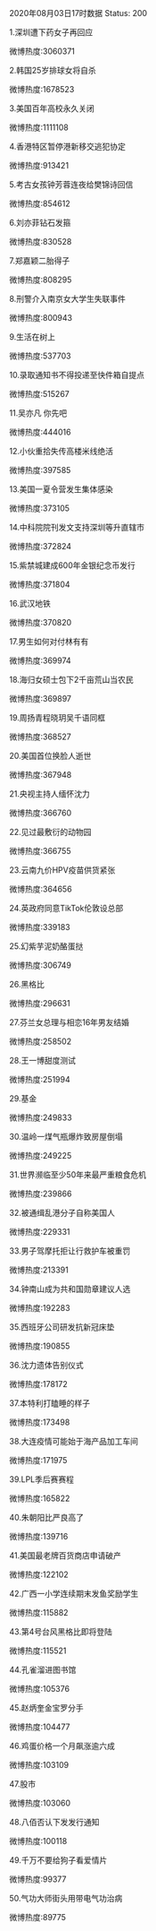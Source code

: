 2020年08月03日17时数据
Status: 200

1.深圳遭下药女子再回应

微博热度:3060371

2.韩国25岁排球女将自杀

微博热度:1678523

3.美国百年高校永久关闭

微博热度:1111108

4.香港特区暂停港新移交逃犯协定

微博热度:913421

5.考古女孩钟芳蓉连夜给樊锦诗回信

微博热度:854612

6.刘亦菲钻石发箍

微博热度:830528

7.郑嘉颖二胎得子

微博热度:808295

8.刑警介入南京女大学生失联事件

微博热度:800943

9.生活在树上

微博热度:537703

10.录取通知书不得投递至快件箱自提点

微博热度:515267

11.吴亦凡 你先吧

微博热度:444016

12.小伙重拾失传高楼米线绝活

微博热度:397585

13.美国一夏令营发生集体感染

微博热度:373105

14.中科院院刊发文支持深圳等升直辖市

微博热度:372824

15.紫禁城建成600年金银纪念币发行

微博热度:371804

16.武汉地铁

微博热度:370820

17.男生如何对付林有有

微博热度:369974

18.海归女硕士包下2千亩荒山当农民

微博热度:369897

19.周扬青程晓玥吴千语同框

微博热度:368527

20.美国首位换脸人逝世

微博热度:367948

21.央视主持人缅怀沈力

微博热度:366760

22.见过最敷衍的动物园

微博热度:366755

23.云南九价HPV疫苗供货紧张

微博热度:364656

24.英政府同意TikTok伦敦设总部

微博热度:339183

25.幻紫芋泥奶酪蛋挞

微博热度:306749

26.黑格比

微博热度:296631

27.芬兰女总理与相恋16年男友结婚

微博热度:258502

28.王一博甜度测试

微博热度:251994

29.基金

微博热度:249833

30.温岭一煤气瓶爆炸致房屋倒塌

微博热度:249225

31.世界濒临至少50年来最严重粮食危机

微博热度:239866

32.被通缉乱港分子自称美国人

微博热度:229331

33.男子驾摩托拒让行救护车被重罚

微博热度:213391

34.钟南山成为共和国勋章建议人选

微博热度:192283

35.西班牙公司研发抗新冠床垫

微博热度:190855

36.沈力遗体告别仪式

微博热度:178172

37.本特利打瞌睡的样子

微博热度:173498

38.大连疫情可能始于海产品加工车间

微博热度:171975

39.LPL季后赛赛程

微博热度:165822

40.朱朝阳比严良高了

微博热度:139716

41.美国最老牌百货商店申请破产

微博热度:122102

42.广西一小学连续期末发鱼奖励学生

微博热度:115882

43.第4号台风黑格比即将登陆

微博热度:115521

44.孔雀溜进图书馆

微博热度:105376

45.赵炳奎金宝罗分手

微博热度:104477

46.鸡蛋价格一个月飙涨逾六成

微博热度:103109

47.股市

微博热度:103060

48.八佰否认下发发行通知

微博热度:100118

49.千万不要给狗子看爱情片

微博热度:99377

50.气功大师街头用带电气功治病

微博热度:89775

